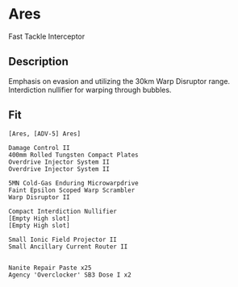 # Ares

Fast Tackle Interceptor


## Description

Emphasis on evasion and utilizing the 30km Warp Disruptor range. Interdiction nullifier for warping through bubbles.

## Fit

```
[Ares, [ADV-5] Ares]

Damage Control II
400mm Rolled Tungsten Compact Plates
Overdrive Injector System II
Overdrive Injector System II

5MN Cold-Gas Enduring Microwarpdrive
Faint Epsilon Scoped Warp Scrambler
Warp Disruptor II

Compact Interdiction Nullifier
[Empty High slot]
[Empty High slot]

Small Ionic Field Projector II
Small Ancillary Current Router II


Nanite Repair Paste x25
Agency 'Overclocker' SB3 Dose I x2
```